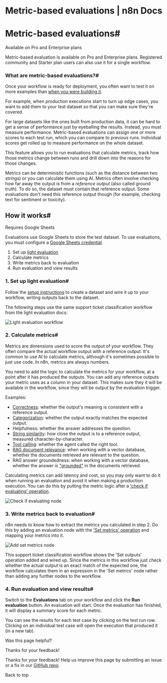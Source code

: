 # Metric-based evaluations | n8n Docs

[ ](https://github.com/n8n-io/n8n-docs/edit/main/docs/advanced-ai/evaluations/metric-based-evaluations.md "Edit this page")

# Metric-based evaluations#

Available on Pro and Enterprise plans

Metric-based evaluation is available on Pro and Enterprise plans. Registered community and Starter plan users can also use it for a single workflow.

### What are metric-based evaluations?#

Once your workflow is ready for deployment, you often want to test it on more examples than [when you were building it](../light-evaluations/).

For example, when production executions start to turn up edge cases, you want to add them to your test dataset so that you can make sure they're covered.

For large datasets like the ones built from production data, it can be hard to get a sense of performance just by eyeballing the results. Instead, you must measure performance. Metric-based evaluations can assign one or more scores to each test run, which you can compare to previous runs. Individual scores get rolled up to measure performance on the whole dataset. 

This feature allows you to run evaluations that calculate metrics, track how those metrics change between runs and drill down into the reasons for those changes.

Metrics can be deterministic functions (such as the distance between two strings) or you can calculate them using AI. Metrics often involve checking how far away the output is from a _reference output_ (also called ground truth). To do so, the dataset must contain that reference output. Some evaluations don't need this reference output though (for example, checking text for sentiment or toxicity).

## How it works#

Requires Google Sheets

Evaluations use Google Sheets to store the test dataset. To use evaluations, you must configure a [Google Sheets credential](../../../integrations/builtin/credentials/google/).

  1. Set up [light evaluation](../light-evaluations/)
  2. Calculate metrics
  3. Write metrics back to evaluation
  4. Run evaluation and view results

### 1\. Set up light evaluation#

Follow the [setup instructions](../light-evaluations/) to create a dataset and wire it up to your workflow, writing outputs back to the dataset.

The following steps use the same support ticket classification workflow from the light evaluation docs:

![Light evaluation workflow](../../../_images/advanced-ai/evaluations/light-evaluation-workflow.png)

### 2\. Calculate metrics#

Metrics are dimensions used to score the output of your workflow. They often compare the actual workflow output with a reference output. It's common to use AI to calculate metrics, although it's sometimes possible to just use code. In n8n, metrics are always numbers.

You need to add the logic to calculate the metrics for your workflow, at a point after it has produced the outputs. You can add any reference outputs your metric uses as a column in your dataset. This makes sure they it will be available in the workflow, since they will be output by the evaluation trigger.

Examples:

  * [Correctness](https://n8n.io/workflows/4271): whether the output's meaning is consistent with a reference output.
  * [Categorization](https://n8n.io/workflows/4269): whether the output exactly matches the expected output.
  * Helpfulness: whether the answer addresses the question.
  * [String similarity](https://n8n.io/workflows/4274): how close the output is to a reference output, measured character-by-character.
  * [Tool calling](https://n8n.io/workflows/4268): whether the agent called the right tool.
  * [RAG document relevance](https://n8n.io/workflows/4273): when working with a vector database, whether the documents retrieved are relevant to the question.
  * RAG answer groundedness: when working with a vector database, whether the answer is ["grounded"](https://www.deepset.ai/blog/rag-llm-evaluation-groundedness) in the documents retrieved.

Calculating metrics can add latency and cost, so you may only want to do it when running an evaluation and avoid it when making a production execution. You can do this by putting the metric logic after a ['check if evaluating' operation](../../../integrations/builtin/core-nodes/n8n-nodes-base.evaluation/#check-if-evaluating).

![Check if evaluating node](../../../_images/advanced-ai/evaluations/check-if-evaluating.png)

### 3\. Write metrics back to evaluation#

n8n needs to know how to extract the metrics you calculated in step 2. Do this by adding an evaluation node with the ['Set metrics' operation](../../../integrations/builtin/core-nodes/n8n-nodes-base.evaluation/#set-metrics) and mapping your metrics into it.

![Add set metrics node](../../../_images/advanced-ai/evaluations/add-set-metrics.png)

This support ticket classification workflow shows the 'Set outputs' operation added and wired up. Since the metrics in this workflow just check whether the actual output is an exact match of the expected one, the workflow calculates them in an expression in the 'Set metrics' node rather than adding any further nodes to the workflow.

### 4\. Run evaluation and view results#

Switch to the **Evaluations** tab on your workflow and click the **Run evaluation** button. An evaluation will start. Once the evaluation has finished, it will display a summary score for each metric.

You can see the results for each test case by clicking on the test run row. Clicking on an individual test case will open the execution that produced it (in a new tab).

Was this page helpful? 

Thanks for your feedback! 

Thanks for your feedback! Help us improve this page by submitting an issue or a fix in our [GitHub repo](https://github.com/n8n-io/n8n-docs). 

Back to top